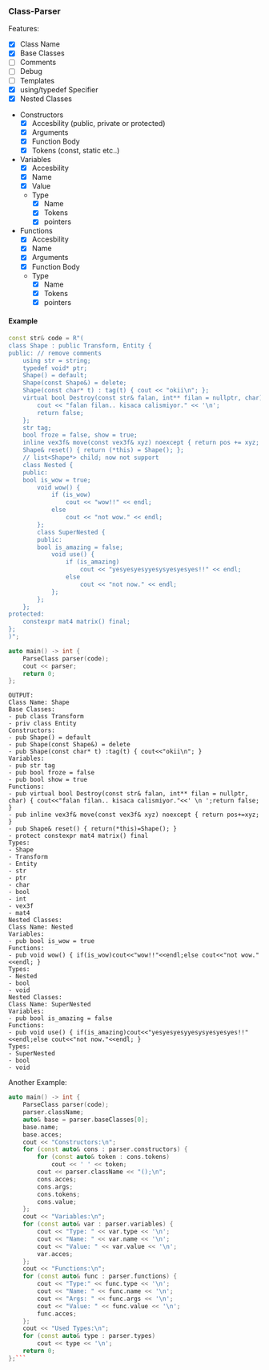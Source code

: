 ### Class-Parser
Features:
- [x] Class Name
- [x] Base Classes
- [ ] Comments
- [ ] Debug
- [ ] Templates
- [x] using/typedef Specifier
- [x] Nested Classes
- Constructors
  - [x] Accesbility (public, private or protected)
  - [x] Arguments
  - [x] Function Body
  - [x] Tokens (const, static etc..)
- Variables
  - [x] Accesbility
  - [x] Name
  - [x] Value
  - Type
    - [x] Name
    - [x] Tokens
    - [x] pointers
- Functions
  - [x] Accesbility
  - [x] Name
  - [x] Arguments
  - [x] Function Body
  - Type
    - [x] Name
    - [x] Tokens
    - [x] pointers
#### Example
```cpp
const str& code = R"(
class Shape : public Transform, Entity {
public: // remove comments
	using str = string;
	typedef void* ptr;
	Shape() = default;
	Shape(const Shape&) = delete;
	Shape(const char* t) : tag(t) { cout << "okii\n"; };
	virtual bool Destroy(const str& falan, int** filan = nullptr, char) {
		cout << "falan filan.. kisaca calismiyor." << '\n';
		return false;
	};
	str tag;
	bool froze = false, show = true;
	inline vex3f& move(const vex3f& xyz) noexcept { return pos += xyz; }; /* dfsafesd */
	Shape& reset() { return (*this) = Shape(); };
	// list<Shape*> child; now not support
	class Nested {
	public:
	bool is_wow = true;
		void wow() {
			if (is_wow)
				cout << "wow!!" << endl;
			else
				cout << "not wow." << endl;
		};
		class SuperNested {
		public:
		bool is_amazing = false;
			void use() {
				if (is_amazing)
					cout << "yesyesyesyyesysyesyesyes!!" << endl;
				else
					cout << "not now." << endl;
			};
		};
	};
protected:
	constexpr mat4 matrix() final;
};
)";

auto main() -> int {
	ParseClass parser(code);
	cout << parser;
	return 0;
};
```
```
OUTPUT:
Class Name: Shape
Base Classes:
- pub class Transform
- priv class Entity
Constructors:
- pub Shape() = default
- pub Shape(const Shape&) = delete
- pub Shape(const char* t) :tag(t) { cout<<"okii\n"; }
Variables:
- pub str tag
- pub bool froze = false
- pub bool show = true
Functions:
- pub virtual bool Destroy(const str& falan, int** filan = nullptr, char) { cout<<"falan filan.. kisaca calismiyor."<<' \n ';return false; }
- pub inline vex3f& move(const vex3f& xyz) noexcept { return pos+=xyz; }
- pub Shape& reset() { return(*this)=Shape(); }
- protect constexpr mat4 matrix() final
Types:
- Shape
- Transform
- Entity
- str
- ptr
- char
- bool
- int
- vex3f
- mat4
Nested Classes:
Class Name: Nested
Variables:
- pub bool is_wow = true
Functions:
- pub void wow() { if(is_wow)cout<<"wow!!"<<endl;else cout<<"not wow."<<endl; }
Types:
- Nested
- bool
- void
Nested Classes:
Class Name: SuperNested
Variables:
- pub bool is_amazing = false
Functions:
- pub void use() { if(is_amazing)cout<<"yesyesyesyyesysyesyesyes!!"<<endl;else cout<<"not now."<<endl; }
Types:
- SuperNested
- bool
- void
```
Another Example:
```cpp
auto main() -> int {
	ParseClass parser(code);
	parser.className;
	auto& base = parser.baseClasses[0];
	base.name;
	base.acces;
	cout << "Constructors:\n";
	for (const auto& cons : parser.constructors) {
		for (const auto& token : cons.tokens)
			cout << ' ' << token;
		cout << parser.className << "();\n";
		cons.acces;
		cons.args;
		cons.tokens;
		cons.value;
	};
	cout << "Variables:\n";
	for (const auto& var : parser.variables) {
		cout << "Type: " << var.type << '\n';
		cout << "Name: " << var.name << '\n';
		cout << "Value: " << var.value << '\n';
		var.acces;
	};
	cout << "Functions:\n";
	for (const auto& func : parser.functions) {
		cout << "Type:" << func.type << '\n';
		cout << "Name: " << func.name << '\n';
		cout << "Args: " << func.args << '\n';
		cout << "Value: " << func.value << '\n';
		func.acces;
	};
	cout << "Used Types:\n";
	for (const auto& type : parser.types)
		cout << type << '\n';
	return 0;
};```


